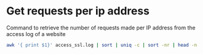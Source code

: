 Get requests per ip address
===========================
Command to retrieve the number of requests made per IP address from the access log of a website

```bash
awk '{ print $1}' access_ssl.log | sort | uniq -c | sort -nr | head -n 10
```
